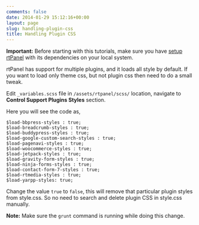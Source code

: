 ```yaml
---
comments: false
date: 2014-01-29 15:12:16+00:00
layout: page
slug: handling-plugin-css
title: Handling Plugin CSS
---
```


**Important:** Before starting with this tutorials, make sure you have [setup rtPanel](http://docs.rtcamp.com/rtpanel/developer/setup-rtpanel-development/) with its dependencies on your local system.

rtPanel has support for multiple plugins, and it loads all style by default. If you want to load only theme css, but not plugin css then need to do a small tweak.

Edit `_variables.scss` file in `/assets/rtpanel/scss/` location, navigate to **Control Support Plugins Styles** section.

Here you will see the code as,

    
    $load-bbpress-styles : true;
    $load-breadcrumb-styles : true;
    $load-buddypress-styles : true;
    $load-google-custom-search-styles : true;
    $load-pagenavi-styles : true;
    $load-woocommerce-styles : true;
    $load-jetpack-styles : true;
    $load-gravity-form-styles : true;
    $load-ninja-forms-styles : true;
    $load-contact-form-7-styles : true;
    $load-rtmedia-styles : true;
    $load-yarpp-styles: true;


Change the value `true` to `false`, this will remove that particular plugin styles from style.css. So no need to search and delete plugin CSS in style.css manually.

**Note:** Make sure the `grunt` command is running while doing this change.
